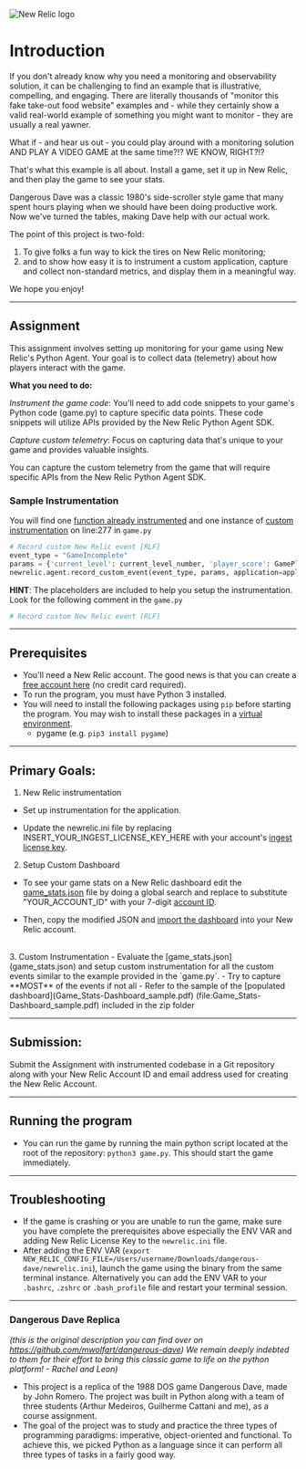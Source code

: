 ![New Relic logo](https://newrelic.com/static-assets/images/logo/nr-logo-50vh.png)
# Introduction
If you don't already know why you need a monitoring and observability solution, it can be challenging to find an example that is illustrative, compelling, and engaging. There are literally thousands of "monitor this fake take-out food website" examples and - while they certainly show a valid real-world example of something you might want to monitor - they are usually a real yawner.

What if - and hear us out - you could play around with a monitoring solution AND PLAY A VIDEO GAME at the same time?!? WE KNOW, RIGHT?!?

That's what this example is all about. Install a game, set it up in New Relic, and then play the game to see your stats.

Dangerous Dave was a classic 1980's side-scroller style game that many spent hours playing when we should have been doing productive work. Now we've turned the tables, making Dave help with our actual work.

The point of this project is two-fold:

 1. To give folks a fun way to kick the tires on New Relic monitoring;
 2. and to show how easy it is to instrument a custom application, capture and collect non-standard metrics, and display them in a meaningful way.

We hope you enjoy!

---

## Assignment

This assignment involves setting up monitoring for your game using New Relic's Python Agent. Your goal is to collect data (telemetry) about how players interact with the game.

**What you need to do:**

*Instrument the game code*: You'll need to add code snippets to your game's Python code (game.py) to capture specific data points. These code snippets will utilize APIs provided by the New Relic Python Agent SDK.

*Capture custom telemetry*: Focus on capturing data that's unique to your game and provides valuable insights.

You can capture the custom telemetry from the game that will require specific APIs from the New Relic Python Agent SDK.

### Sample Instrumentation


You will find one <u>function already instrumented</u> and one instance of <u>custom instrumentation</u> on line:277 in `game.py`

```python
# Record custom New Relic event [RLF]
event_type = "GameIncomplete"
params = {'current_level': current_level_number, 'player_score': GamePlayer.score}
newrelic.agent.record_custom_event(event_type, params, application=application)
```

**HINT**: The placeholders are included to help you setup the instrumentation. Look for the following comment in the `game.py`

```python
# Record custom New Relic event [RLF]
```

---

## Prerequisites

- You'll need a New Relic account. The good news is that you can create a [free account here](https://newrelic.com/signup?utm_source=event&utm_medium=community&utm_campaign=apj-fy-24-q1-devrel-kcdmumbai) (no credit card required).
- To run the program, you must have Python 3 installed.
- You will need to install the following packages using `pip` before starting the program. You may wish to install these packages in a [virtual environment](https://packaging.python.org/en/latest/guides/installing-using-pip-and-virtual-environments/).
  - pygame (e.g. `pip3 install pygame`)

---


## Primary Goals:

1. New Relic instrumentation

- Set up instrumentation for the application.

- Update the newrelic.ini file by replacing INSERT_YOUR_INGEST_LICENSE_KEY_HERE with your account's [ingest license key](https://docs.newrelic.com/docs/apis/intro-apis/new-relic-api-keys/).

2. Setup Custom Dashboard

  - To see your game stats on a New Relic dashboard edit the [game_stats.json](game_stats.json) file by doing a global search and replace to substitute "YOUR_ACCOUNT_ID" with your 7-digit [account ID](https://docs.newrelic.com/docs/accounts/accounts-billing/account-structure/account-id/).

  - Then, copy the modified JSON and [import the dashboard](https://docs.newrelic.com/docs/query-your-data/explore-query-data/dashboards/introduction-dashboards/#dashboards-import) into your New Relic account.
<br>
3. Custom Instrumentation
  - Evaluate the [game_stats.json](game_stats.json) and setup custom instrumentation for all the custom events similar to the example provided in the `game.py`.
  - Try to capture **MOST** of the events if not all
  - Refer to the sample of the [populated dashboard](Game_Stats-Dashboard_sample.pdf) (file:Game_Stats-Dashboard_sample.pdf) included in the zip folder

---

## Submission:
Submit the Assignment with instrumented codebase in a Git repository along with your New Relic Account ID and email address used for creating the New Relic Account.

---

## Running the program

- You can run the game by running the main python script located at the root of the repository: `python3 game.py`. This should start the game immediately.

---

## Troubleshooting

- If the game is crashing or you are unable to run the game, make sure you have complete the prerequisites above especially the ENV VAR and adding New Relic License Key to the `newrelic.ini` file.
- After adding the ENV VAR (`export NEW_RELIC_CONFIG_FILE=/Users/username/Downloads/dangerous-dave/newrelic.ini`), launch the game using the binary from the same terminal instance. Alternatively you can add the ENV VAR to your `.bashrc`, `.zshrc` or `.bash_profile` file and restart your terminal session.


---


### Dangerous Dave Replica
*(this is the original description you can find over on https://github.com/mwolfart/dangerous-dave) We remain deeply indebted to them for their effort to bring this classic game to life on the python platform! - Rachel and Leon)*

 - This project is a replica of the 1988 DOS game Dangerous Dave, made by John Romero. The project was built in Python along with a team of three students (Arthur Medeiros, Guilherme Cattani and me), as a course assignment.
 - The goal of the project was to study and practice the three types of programming paradigms: imperative, object-oriented and functional. To achieve this, we picked Python as a language since it can perform all three types of tasks in a fairly good way.
